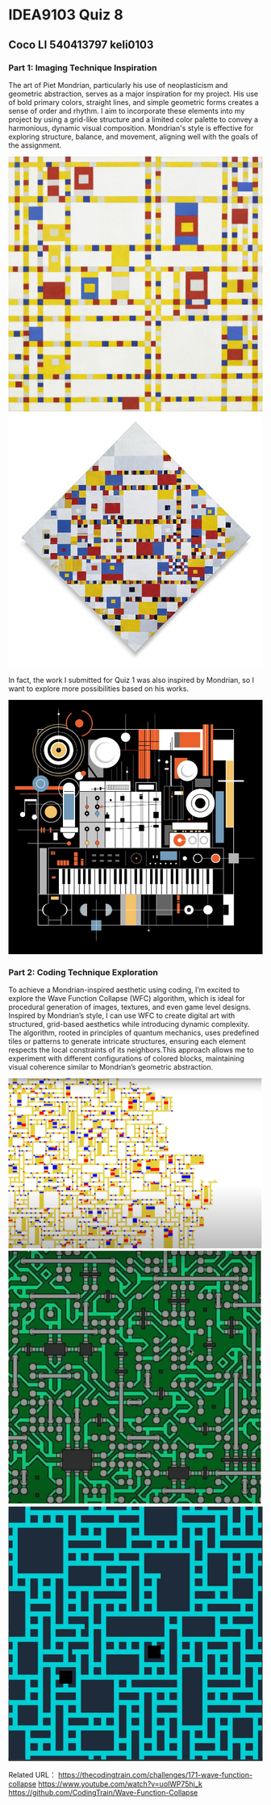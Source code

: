 # **IDEA9103 Quiz 8**
## **Coco LI  540413797  keli0103**
### Part 1: Imaging Technique Inspiration
The art of Piet Mondrian, particularly his use of neoplasticism and geometric abstraction, serves as a major inspiration for my project. His use of bold primary colors, straight lines, and simple geometric forms creates a sense of order and rhythm. I aim to incorporate these elements into my project by using a grid-like structure and a limited color palette to convey a harmonious, dynamic visual composition. Mondrian's style is effective for exploring structure, balance, and movement, aligning well with the goals of the assignment.
   
![Broadway](https://raw.githubusercontent.com/EribanCoco/keli0103_9103_tut2/c5668254826502241e4934eefbc8ddcb5b577f50/images/Piet_Mondrian%20Broadway_Boogie_Woogie.jpeg)
![Victory](https://raw.githubusercontent.com/EribanCoco/keli0103_9103_tut2/c5668254826502241e4934eefbc8ddcb5b577f50/images/1677118342-600px-Piet_Mondriaan_Victory_Boogie_Woogie.jpg)
    
In fact, the work I submitted for Quiz 1 was also inspired by Mondrian, so I want to explore more possibilities based on his works.

![Quiz 1](https://raw.githubusercontent.com/EribanCoco/keli0103_9103_tut2/c5668254826502241e4934eefbc8ddcb5b577f50/images/quiz%201%20coco%20LI.jpg)

### Part 2: Coding Technique Exploration
To achieve a Mondrian-inspired aesthetic using coding, I’m excited to explore the Wave Function Collapse (WFC) algorithm, which is ideal for procedural generation of images, textures, and even game level designs. 
Inspired by Mondrian’s style, I can use WFC to create digital art with structured, grid-based aesthetics while introducing dynamic complexity. The algorithm, rooted in principles of quantum mechanics, uses predefined tiles or patterns to generate intricate structures, ensuring each element respects the local constraints of its neighbors.This approach allows me to experiment with different configurations of colored blocks, maintaining visual coherence similar to Mondrian’s geometric abstraction.

![part2 pic1](https://raw.githubusercontent.com/EribanCoco/keli0103_9103_tut2/c5668254826502241e4934eefbc8ddcb5b577f50/images/pic%201.png)
![part2 pic2](https://raw.githubusercontent.com/EribanCoco/keli0103_9103_tut2/c5668254826502241e4934eefbc8ddcb5b577f50/images/pic%202.png)
![part2 pic3](https://raw.githubusercontent.com/EribanCoco/keli0103_9103_tut2/c5668254826502241e4934eefbc8ddcb5b577f50/images/pic%203.png)

Related URL：
https://thecodingtrain.com/challenges/171-wave-function-collapse 
https://www.youtube.com/watch?v=uolWP75hj_k
https://github.com/CodingTrain/Wave-Function-Collapse
